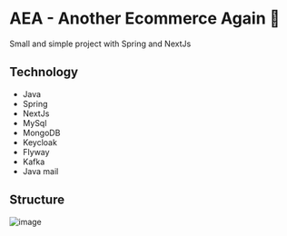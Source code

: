 # AEA - Another Ecommerce Again 🥱
Small and simple project with Spring and NextJs
## Technology
- Java
- Spring
- NextJs
- MySql
- MongoDB
- Keycloak
- Flyway
- Kafka
- Java mail
## Structure
![image](https://github.com/user-attachments/assets/24080c84-237b-49de-b103-f990542be219)


